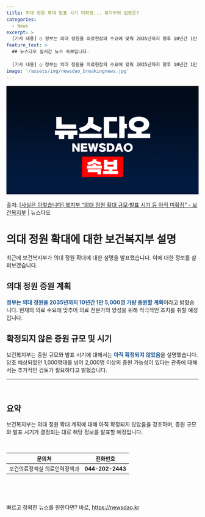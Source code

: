 ```yaml
---
title: 의대 정원 확대 발표 시기 미확정... 복지부의 입장은?
categories:
  - News
excerpt: >
  [기사 내용] ○ 정부는 의대 정원을 의료현장의 수요에 맞춰 2035년까지 향후 10년간 1만 5,000명 …
feature_text: >
  ## 뉴스다오 실시간 뉴스 속보입니다.

  [기사 내용] ○ 정부는 의대 정원을 의료현장의 수요에 맞춰 2035년까지 향후 10년간 1만 5,000명 …
image: '/assets/img/newsdao_breakingnews.jpg'
---
```


![뉴스다오 속보](/assets/img/newsdao_breakingnews.jpg)

<p>출처: <a href="https://newsdao.kr/3116" rel="dofollow">[사실은 이렇습니다] 복지부 “의대 정원 확대 규모·발표 시기 등 아직 미확정” - 보건복지부</a> | 뉴스다오</p>

<h1>의대 정원 확대에 대한 보건복지부 설명</h1>
<p data-ke-size="size16">최근에 보건복지부가 의대 정원 확대에 대한 설명을 발표했습니다. 이에 대한 정보를 살펴보겠습니다.</p>

<h2 data-ke-size="size26">의대 정원 증원 계획</h2>
<p><b><span style="color: #1a5490;">정부는 의대 정원을 2035년까지 10년간 1만 5,000명 가량 증원할 계획</span></b>이라고 밝혔습니다. 현재의 의료 수요에 맞추어 의료 전문가의 양성을 위해 적극적인 조치를 취할 예정입니다.</p>

<h2 data-ke-size="size26">확정되지 않은 증원 규모 및 시기</h2>
<p>보건복지부는 증원 규모와 발표 시기에 대해서는 <b><span style="color: #1a5490;">아직 확정되지 않았음</span></b>을 설명했습니다. 당초 예상되었던 1,000명대를 넘어 2,000명 이상의 증원 가능성이 있다는 관측에 대해서는 추가적인 검토가 필요하다고 밝혔습니다.</p>

<p data-ke-size="size16"></p>
<hr>
<p data-ke-size="size16">&nbsp;</p>
<h2 data-ke-size="size26">요약</h2>
<p>보건복지부는 의대 정원 확대 계획에 대해 아직 확정되지 않았음을 강조하며, 증원 규모와 발표 시기가 결정되는 대로 해당 정보를 발표할 예정입니다.</p>
<p data-ke-size="size16">&nbsp;</p>
<table>
	<thead>
		<tr>
			<th style="text-align: center;">문의처</th>
			<th style="text-align: center;">전화번호</th>
		</tr>
	</thead>
	<tbody>
		<tr>
			<td style="text-align: center;">보건의료정책실 의료인력정책과</td>
			<td style="text-align: center;"><b>044-202-2443</b></td>
		</tr>
	</tbody>
</table>
<p data-ke-size="size16">&nbsp;</p>
<p data-ke-size="size16">&nbsp;</p> 

빠르고 정확한 뉴스를 원한다면? 바로, <a href="https://newsdao.kr" rel="dofollow">https://newsdao.kr</a>


